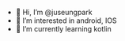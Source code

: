 - 👋 Hi, I’m @juseungpark
- 👀 I’m interested in android, IOS
- 🌱 I’m currently learning kotlin

<!---
juseungpark/juseungpark is a ✨ special ✨ repository because its `README.md` (this file) appears on your GitHub profile.
You can click the Preview link to take a look at your changes.
--->
